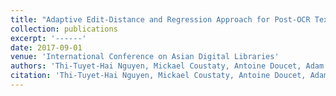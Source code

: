 ```yaml
---
title: "Adaptive Edit-Distance and Regression Approach for Post-OCR Text Correction"
collection: publications
excerpt: '------'
date: 2017-09-01
venue: 'International Conference on Asian Digital Libraries'
authors: 'Thi-Tuyet-Hai Nguyen, Mickael Coustaty, Antoine Doucet, Adam Jatowt, Nhu-Van Nguyen'
citation: 'Thi-Tuyet-Hai Nguyen, Mickael Coustaty, Antoine Doucet, Adam Jatowt, Nhu-Van Nguyen. Adaptive Edit-Distance and Regression Approach for Post-OCR Text Correction. (2018) <i> International Conference on Asian Digital Libraries</i>, 278-289. <b>(CORE : rank A)</b>'
---
```


